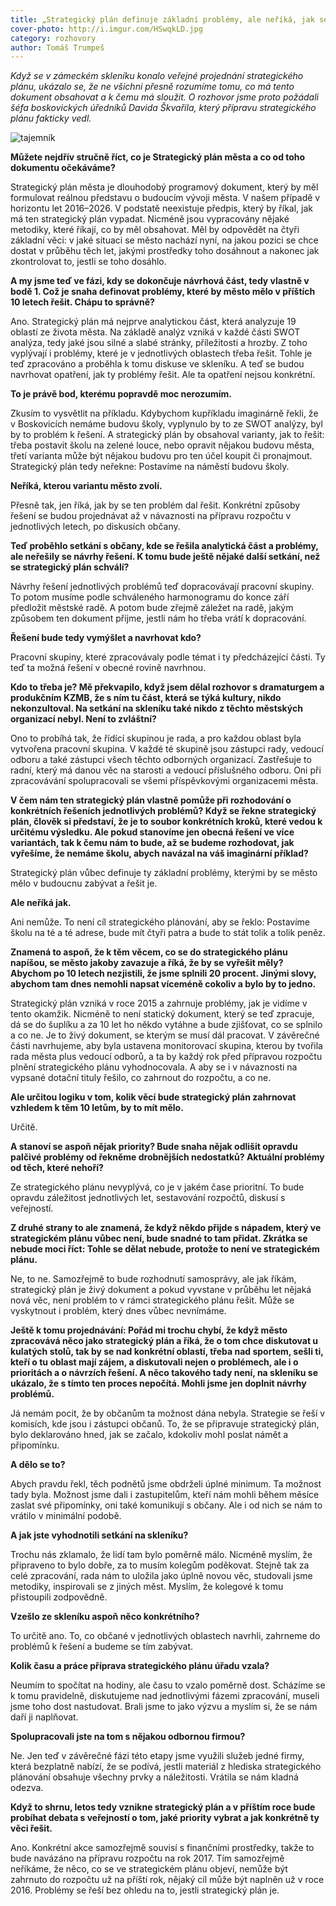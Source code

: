 ```yaml
---
title: „Strategický plán definuje základní problémy, ale neříká, jak se mají řešit,“ vysvětluje tajemník boskovického úřadu David Škvařil
cover-photo: http://i.imgur.com/HSwqkLD.jpg
category: rozhovory
author: Tomáš Trumpeš
---
```


*Když se v zámeckém skleníku konalo veřejné projednání strategického plánu, ukázalo se, že ne všichni přesně rozumíme tomu, co má tento dokument obsahovat a k čemu má sloužit. O rozhovor jsme proto požádali šéfa boskovických úředníků Davida Škvařila, který přípravu strategického plánu fakticky vedl.*

<img src="http://i.imgur.com/HSwqkLD.jpg" alt="tajemník" class="img-responsive img-popup" data-author="Tomáš Trumpeš">

**Můžete nejdřív stručně říct, co je Strategický plán města a co od toho dokumentu očekáváme?**

Strategický plán města je dlouhodobý programový dokument, který by měl formulovat reálnou představu o budoucím vývoji města. V našem případě v horizontu let 2016–2026. V podstatě neexistuje předpis, který by říkal, jak má ten strategický plán vypadat. Nicméně jsou vypracovány nějaké metodiky, které říkají, co by měl obsahovat. Měl by odpovědět na čtyři základní věci: v jaké situaci se město nachází nyní, na jakou pozici se chce dostat v průběhu těch let, jakými prostředky toho dosáhnout a nakonec jak zkontrolovat to, jestli se toho dosáhlo.
 
**A my jsme teď ve fázi, kdy se dokončuje návrhová část, tedy vlastně v bodě 1. Což je snaha definovat problémy, které by město mělo v příštích 10 letech řešit. Chápu to správně?**

Ano. Strategický plán má nejprve analytickou část, která analyzuje 19 oblastí ze života města. Na základě analýz vzniká v každé části SWOT analýza, tedy jaké jsou silné a slabé stránky, příležitosti a hrozby. Z toho vyplývají i problémy, které je v jednotlivých oblastech třeba řešit. Tohle je teď zpracováno a proběhla k tomu diskuse ve skleníku. A teď se budou navrhovat opatření, jak ty problémy řešit. Ale ta opatření nejsou konkrétní.

**To je právě bod, kterému popravdě moc nerozumím.**

Zkusím to vysvětlit na příkladu. Kdybychom kupříkladu imaginárně řekli, že v Boskovicích nemáme budovu školy, vyplynulo by to ze SWOT analýzy, byl by to problém k řešení. A strategický plán by obsahoval varianty, jak to řešit: třeba postavit školu na zelené louce, nebo opravit nějakou budovu města, třetí varianta může být nějakou budovu pro ten účel koupit či pronajmout. Strategický plán tedy neřekne: Postavíme na náměstí budovu školy.

**Neříká, kterou variantu město zvolí.**

Přesně tak, jen říká, jak by se ten problém dal řešit. Konkrétní způsoby řešení se budou projednávat až v návaznosti na přípravu rozpočtu v jednotlivých letech, po diskusích občany.

**Teď proběhlo setkání s občany, kde se řešila analytická část a problémy, ale neřešily se návrhy řešení. K tomu bude ještě nějaké další setkání, než se strategický plán schválí?**

Návrhy řešení jednotlivých problémů teď dopracovávají pracovní skupiny. To potom musíme podle schváleného harmonogramu do konce září předložit městské radě. A potom bude zřejmě záležet na radě, jakým způsobem ten dokument přijme, jestli nám ho třeba vrátí k dopracování.

**Řešení bude tedy vymýšlet a navrhovat kdo?**

Pracovní skupiny, které zpracovávaly podle témat i ty předcházející části. Ty teď ta možná řešení v obecné rovině navrhnou.

**Kdo to třeba je? Mě překvapilo, když jsem dělal rozhovor s dramaturgem a produkčním KZMB, že s ním tu část, která se týká kultury, nikdo nekonzultoval. Na setkání na skleníku také nikdo z těchto městských organizací nebyl. Není to zvláštní?**

Ono to probíhá tak, že řídící skupinou je rada, a pro každou oblast byla vytvořena pracovní skupina. V každé té skupině jsou zástupci rady, vedoucí odboru a také zástupci všech těchto odborných organizací. Zastřešuje to radní, který má danou věc na starosti a vedoucí příslušného odboru. Oni při zpracovávání spolupracovali se všemi příspěvkovými organizacemi města.

**V čem nám ten strategický plán vlastně pomůže při rozhodování o konkrétních řešeních jednotlivých problémů? Když se řekne strategický plán, člověk si představí, že je to soubor konkrétních kroků, které vedou k určitému výsledku. Ale pokud stanovíme jen obecná řešení ve více variantách, tak k čemu nám to bude, až se budeme rozhodovat, jak vyřešíme, že nemáme školu, abych navázal na váš imaginární příklad?**

Strategický plán vůbec definuje ty základní problémy, kterými by se město mělo v budoucnu zabývat a řešit je.

**Ale neříká jak.**

Ani nemůže. To není cíl strategického plánování, aby se řeklo: Postavíme školu na té a té adrese, bude mít čtyři patra a bude to stát tolik a tolik peněz.

**Znamená to aspoň, že k těm věcem, co se do strategického plánu napíšou, se město jakoby zavazuje a říká, že by se vyřešit měly? Abychom po 10 letech nezjistili, že jsme splnili 20 procent. Jinými slovy, abychom tam dnes nemohli napsat víceméně cokoliv a bylo by to jedno.**

Strategický plán vzniká v roce 2015 a zahrnuje problémy, jak je vidíme v tento okamžik. Nicméně to není statický dokument, který se teď zpracuje, dá se do šuplíku a za 10 let ho někdo vytáhne a bude zjišťovat, co se splnilo a co ne. Je to živý dokument, se kterým se musí dál pracovat. V závěrečné části navrhujeme, aby byla ustavena monitorovací skupina, kterou by tvořila rada města plus vedoucí odborů, a ta by každý rok před přípravou rozpočtu plnění strategického plánu vyhodnocovala. A aby se i v návaznosti na vypsané dotační tituly řešilo, co zahrnout do rozpočtu, a co ne.

**Ale určitou logiku v tom, kolik věcí bude strategický plán zahrnovat vzhledem k těm 10 letům, by to mít mělo.**

Určitě.

**A stanoví se aspoň nějak priority? Bude snaha nějak odlišit opravdu palčivé problémy od řekněme drobnějších nedostatků? Aktuální problémy od těch, které nehoří?**

Ze strategického plánu nevyplývá, co je v jakém čase prioritní. To bude opravdu záležitost jednotlivých let, sestavování rozpočtů, diskusí s veřejností.

**Z druhé strany to ale znamená, že když někdo přijde s nápadem, který ve strategickém plánu vůbec není, bude snadné to tam přidat. Zkrátka se nebude moci říct: Tohle se dělat nebude, protože to není ve strategickém plánu.**

Ne, to ne. Samozřejmě to bude rozhodnutí samosprávy, ale jak říkám, strategický plán je živý dokument a pokud vyvstane v průběhu let nějaká nová věc, není problém to v rámci strategického plánu řešit. Může se vyskytnout i problém, který dnes vůbec nevnímáme.

**Ještě k tomu projednávání: Pořád mi trochu chybí, že když město zpracovává něco jako strategický plán a říká, že o tom chce diskutovat u kulatých stolů, tak by se nad konkrétní oblastí, třeba nad sportem, sešli ti, kteří o tu oblast mají zájem, a diskutovali nejen o problémech, ale i o prioritách a o návrzích řešení. A něco takového tady není, na skleníku se ukázalo, že s tímto ten proces nepočítá. Mohli jsme jen doplnit návrhy problémů.**

Já nemám pocit, že by občanům ta možnost dána nebyla. Strategie se řeší v komisích, kde jsou i zástupci občanů. To, že se připravuje strategický plán, bylo deklarováno hned, jak se začalo, kdokoliv mohl poslat námět a připomínku.

**A dělo se to?**

Abych pravdu řekl, těch podnětů jsme obdrželi úplné minimum. Ta možnost tady byla. Možnost jsme dali i zastupitelům, kteří nám mohli během měsíce zaslat své připomínky, oni také komunikují s občany. Ale i od nich se nám to vrátilo v minimální podobě.

**A jak jste vyhodnotili setkání na skleníku?**

Trochu nás zklamalo, že lidí tam bylo poměrně málo. Nicméně myslím, že připraveno to bylo dobře, za to musím kolegům poděkovat. Stejně tak za celé zpracování, rada nám to uložila jako úplně novou věc, studovali jsme metodiky, inspirovali se z jiných měst. Myslím, že kolegové k tomu přistoupili zodpovědně.

**Vzešlo ze skleníku aspoň něco konkrétního?**

To určitě ano. To, co občané v jednotlivých oblastech navrhli, zahrneme do problémů k řešení a budeme se tím zabývat.

**Kolik času a práce příprava strategického plánu úřadu vzala?**

Neumím to spočítat na hodiny, ale času to vzalo poměrně dost. Scházíme se k tomu pravidelně, diskutujeme nad jednotlivými fázemi zpracování, museli jsme toho dost nastudovat. Brali jsme to jako výzvu a myslím si, že se nám daří ji naplňovat.

**Spolupracovali jste na tom s nějakou odbornou firmou?**

Ne. Jen teď v závěrečné fázi této etapy jsme využili služeb jedné firmy, která bezplatně nabízí, že se podívá, jestli materiál z hlediska strategického plánování obsahuje všechny prvky a náležitosti. Vrátila se nám kladná odezva.

**Když to shrnu, letos tedy vznikne strategický plán a v příštím roce bude probíhat debata s veřejností o tom, jaké priority vybrat a jak konkrétně ty věci řešit.**

Ano. Konkrétní akce samozřejmě souvisí s finančními prostředky, takže to bude navázáno na přípravu rozpočtu na rok 2017. Tím samozřejmě neříkáme, že něco, co se ve strategickém plánu objeví, nemůže být zahrnuto do rozpočtu už na příští rok, nějaký cíl může být naplněn už v roce 2016. Problémy se řeší bez ohledu na to, jestli strategický plán je.


